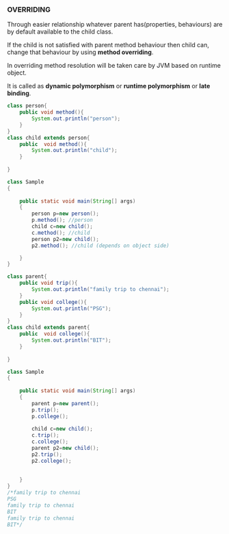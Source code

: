 ### OVERRIDING

Through easier relationship whatever parent has(properties, behaviours) are by default available to the child class.

If the child is not satisfied with parent method behaviour then child can, change that behaviour by using **method overriding**.

In overriding method resolution will be taken care by JVM based on runtime object.

It is called as **dynamic polymorphism** or **runtime polymorphism** or **late binding**.

```java
class person{
	public void method(){
		System.out.println("person");
	}
}
class child extends person{
	public  void method(){
		System.out.println("child");
	}
	
}

class Sample 
{		
			
	public static void main(String[] args) 
	{
		person p=new person();
		p.method(); //person
		child c=new child();
		c.method(); //child
		person p2=new child();
		p2.method(); //child (depends on object side)

	}
}

```
```java
class parent{
	public void trip(){
		System.out.println("family trip to chennai");
	}
	public void college(){
		System.out.println("PSG");
	}
}
class child extends parent{
	public  void college(){
		System.out.println("BIT");
	}
	
}

class Sample 
{		
			
	public static void main(String[] args) 
	{
		parent p=new parent();
		p.trip();
		p.college(); 
		
		child c=new child();
		c.trip();
		c.college(); 
		parent p2=new child();
		p2.trip(); 
		p2.college();
		
	
	}
}
/*family trip to chennai
PSG
family trip to chennai
BIT
family trip to chennai
BIT*/
```
